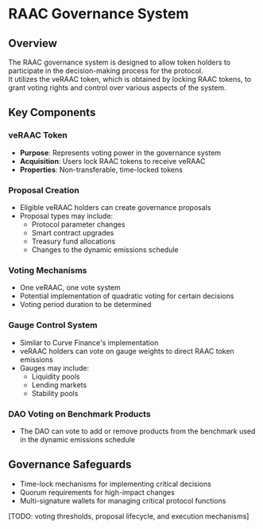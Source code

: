 # RAAC Governance System

## Overview

The RAAC governance system is designed to allow token holders to participate in the decision-making process for the protocol.  
It utilizes the veRAAC token, which is obtained by locking RAAC tokens, to grant voting rights and control over various aspects of the system.

## Key Components

### veRAAC Token
- **Purpose**: Represents voting power in the governance system
- **Acquisition**: Users lock RAAC tokens to receive veRAAC
- **Properties**: Non-transferable, time-locked tokens

### Proposal Creation
- Eligible veRAAC holders can create governance proposals
- Proposal types may include:
  - Protocol parameter changes
  - Smart contract upgrades
  - Treasury fund allocations
  - Changes to the dynamic emissions schedule

### Voting Mechanisms
- One veRAAC, one vote system
- Potential implementation of quadratic voting for certain decisions
- Voting period duration to be determined

### Gauge Control System
- Similar to Curve Finance's implementation
- veRAAC holders can vote on gauge weights to direct RAAC token emissions
- Gauges may include:
  - Liquidity pools
  - Lending markets
  - Stability pools

### DAO Voting on Benchmark Products
- The DAO can vote to add or remove products from the benchmark used in the dynamic emissions schedule

## Governance Safeguards
- Time-lock mechanisms for implementing critical decisions
- Quorum requirements for high-impact changes
- Multi-signature wallets for managing critical protocol functions

[TODO: voting thresholds, proposal lifecycle, and execution mechanisms]
